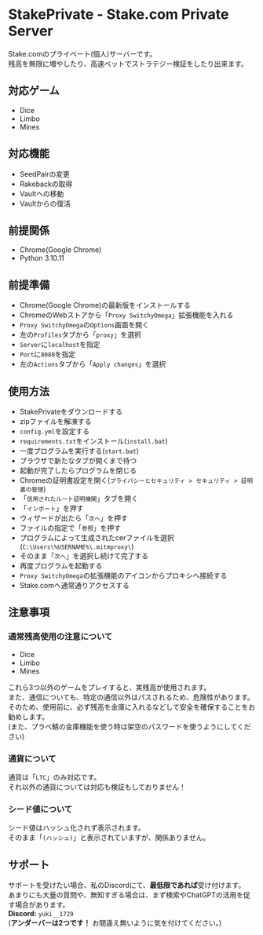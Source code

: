 # StakePrivate - Stake.com Private Server
Stake.comのプライベート(個人)サーバーです。<br>
残高を無限に増やしたり、高速ベットでストラテジー検証をしたり出来ます。

## 対応ゲーム
- Dice
- Limbo
- Mines

## 対応機能
- SeedPairの変更
- Rakebackの取得
- Vaultへの移動
- Vaultからの復活

## 前提関係
- Chrome(Google Chrome)
- Python 3.10.11

## 前提準備
- Chrome(Google Chrome)の最新版をインストールする
- ChromeのWebストアから「`Proxy SwitchyOmega`」拡張機能を入れる
- `Proxy SwitchyOmega`の`Options`画面を開く
- 左の`Profiles`タブから「`proxy`」を選択
- `Server`に`localhost`を指定
- `Port`に`8080`を指定
- 左の`Actions`タブから「`Apply changes`」を選択

## 使用方法
- StakePrivateをダウンロードする
- zipファイルを解凍する
- `config.yml`を設定する
- `requirements.txt`をインストール(`install.bat`)
- 一度プログラムを実行する(`start.bat`)
- ブラウザで新たなタブが開くまで待つ
- 起動が完了したらプログラムを閉じる
- Chromeの証明書設定を開く(`プライバシーとセキュリティ > セキュリティ > 証明書の管理`)
- 「`信用されたルート証明機関`」タブを開く
- 「`インポート`」を押す
- ウィザードが出たら「`次へ`」を押す
- ファイルの指定で「`参照`」を押す
- プログラムによって生成されたcerファイルを選択(`C:\Users\%USERNAME%\.mitmproxy\`)
- そのまま「`次へ`」を選択し続けて完了する
- 再度プログラムを起動する
- `Proxy SwitchyOmega`の拡張機能のアイコンからプロキシへ接続する
- Stake.comへ通常通りアクセスする

## 注意事項
### 通常残高使用の注意について
- Dice
- Limbo
- Mines

これら3つ以外のゲームをプレイすると、実残高が使用されます。<br>
また、通信についても、特定の通信以外はパスされるため、危険性があります。<br>
そのため、使用前に、必ず残高を金庫に入れるなどして安全を確保することをお勧めします。<br>
(また、プラべ鯖の金庫機能を使う時は架空のパスワードを使うようにしてください)


### 通貨について
通貨は「`LTC`」のみ対応です。<br>
それ以外の通貨については対応も検証もしておりません！

### シード値について
シード値はハッシュ化されず表示されます。<br>
そのまま「`(ハッシュ)`」と表示されていますが、関係ありません。

## サポート
サポートを受けたい場合、私のDiscordにて、**最低限であれば**受け付けます。<br>
あまりにも大量の質問や、無知すぎる場合は、まず検索やChatGPTの活用を促す場合があります。<br>
**Discord:** `yuki__1729`<br>
(**アンダーバーは2つです！** お間違え無いように気を付けてください。)